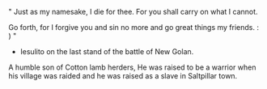 
" Just as my namesake, I die for thee. For you shall carry on what I cannot.

Go forth, for I forgive you and sin no more and go great things my friends. : ) "

- Iesulito on the last stand of the battle of New Golan.


A humble son of Cotton lamb herders, He was raised to be a warrior when his village was raided and he was raised as a slave in Saltpillar town.

